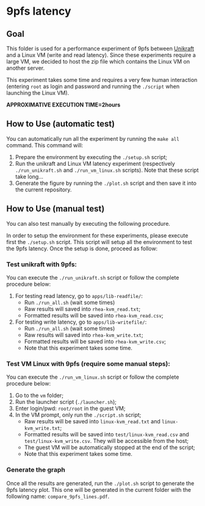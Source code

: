 # 9pfs latency

## Goal

This folder is used for a performance experiment of 9pfs between
[Unikraft][] and a Linux VM (write and read latency). Since these
experiments require a large VM, we decided to host the zip file which
contains the Linux VM on another server.

[Unikraft]: https://github.com/unikraft/unikraft

This experiment takes some time and requires
a very few human interaction (entering `root` as login and password
and running the `./script` when launching the Linux VM).

**APPROXIMATIVE EXECUTION TIME=2hours**

## How to Use (automatic test)

You can automatically run all the experiment by running the `make all`
command. This command will:

1. Prepare the environment by executing the `./setup.sh` script;
2. Run the unikraft and Linux VM latency experiment (respectively
`./run_unikraft.sh` and `./run_vm_linux.sh` scripts). Note that
these script take long...
3. Generate the figure by running the `./plot.sh` script and then save
it into the current repository.

## How to Use (manual test)

You can also test manually by executing the following procedure.

In order to setup the environment for these experiments, please 
execute first the `./setup.sh` script. This script will setup all the
environment to test the 9pfs latency. Once the setup is done, proceed
as follow:

### Test unikraft with 9pfs:

You can execute the `./run_unikraft.sh` script or follow the complete
procedure below:
    
1. For testing read latency, go to `apps/lib-readfile/`:
    - Run `./run_all.sh` (wait some times) 
    - Raw results will saved into `rhea-kvm_read.txt`;
    - Formatted results will be saved into `rhea-kvm_read.csv`;
2. For testing write latency, go to `apps/lib-writefile/`:
    - Run `./run_all.sh` (wait some times) 
    - Raw results will saved into `rhea-kvm_write.txt`;
    - Formatted results will be saved into `rhea-kvm_write.csv`;
    - Note that this experiment takes some time.

### Test VM Linux with 9pfs (require some manual steps):

You can execute the `./run_vm_linux.sh` script or follow the complete
procedure below:

1. Go to the `vm` folder;
2. Run the launcher script (`./launcher.sh`);
3. Enter login/pwd: `root/root` in the guest VM;
4. In the VM prompt, only run the `./script.sh` script;
    - Raw results will be saved into `linux-kvm_read.txt` and
    `linux-kvm_write.txt`;
    - Formatted results will be saved into `test/linux-kvm_read.csv`
    and `test/linux-kvm_write.csv`. They will be accessible from the
    host;
    - The guest VM will be automatically stopped at the end of the
    script;
    - Note that this experiment takes some time.

### Generate the graph

Once all the results are generated, run the `./plot.sh` script to
generate the 9pfs latency plot. This one will be generated in the
current folder with the following name: `compare_9pfs_lines.pdf`.
